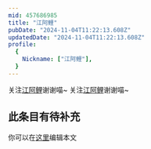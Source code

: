 ```yaml
---
mid: 457686985
title: "江阿鲤"
pubDate: "2024-11-04T11:22:13.608Z"
updatedDate: "2024-11-04T11:22:13.608Z"
profile:
  {
    Nickname: ["江阿鲤"],
  }
---
```


关注[江阿鲤](https://space.bilibili.com/457686985)谢谢喵~ 关注[江阿鲤](https://space.bilibili.com/457686985)谢谢喵~

## 此条目有待补充
你可以在[这里](https://github.com/Yuhanawa/VTuber.ICU-Content/edit/master/v/江阿鲤/index.md)编辑本文
